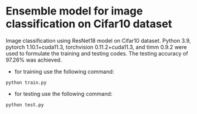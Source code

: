 # Ensemble model for image classification on Cifar10 dataset

Image classification using ResNet18 model on Cifar10 dataset. Python 3.9, pytorch 1.10.1+cuda11.3, torchvision 0.11.2+cuda11.3, and timm 0.9.2 were used to formulate the training and testing codes. The testing accuracy of 97.26% was achieved.

- for training use the following command:
```
python train.py
```

- for testing use the following command:
```
python test.py
```
